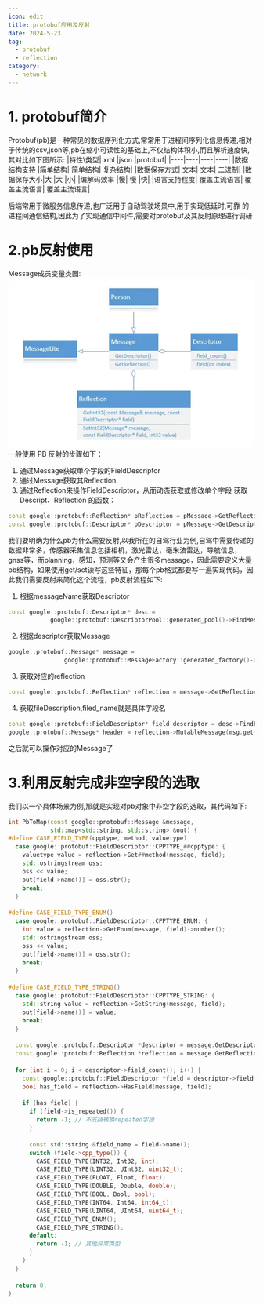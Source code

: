 ```yaml
---
icon: edit
title: protobuf应用及反射
date: 2024-5-23
tag:
  - protobuf
  - reflection
category:
  - network
---
```

# 1. protobuf简介
Protobuf(pb)是一种常见的数据序列化方式,常常用于进程间序列化信息传递,相对于传统的csv,json等,pb在缩小可读性的基础上,不仅结构体积小,而且解析速度快,其对比如下图所示:
|特性\类型|	xml	|json	|protobuf|
|----|----|----|----|
|数据结构支持	|简单结构|	简单结构|	复杂结构|
|数据保存方式|	文本|	文本|	二进制|
|数据保存大小|大	|大	|小|
|编解码效率	|慢|	慢	|快|
|语言支持程度|	覆盖主流语言|	覆盖主流语言|	覆盖主流语言|

后端常用于微服务信息传递,也广泛用于自动驾驶场景中,用于实现低延时,可靠
的进程间通信结构,因此为了实现通信中间件,需要对protobuf及其反射原理进行调研
# 2.pb反射使用
Message成员变量类图:
![](../../imgs/pb.jpg)
一般使用 PB 反射的步骤如下：
1. 通过Message获取单个字段的FieldDescriptor
2. 通过Message获取其Reflection
3. 通过Reflection来操作FieldDescriptor，从而动态获取或修改单个字段
获取 Descript、Reflection 的函数：
```cpp
const google::protobuf::Reflection* pReflection = pMessage->GetReflection();
const google::protobuf::Descriptor* pDescriptor = pMessage->GetDescriptor();
```
我们要明确为什么pb为什么需要反射,以我所在的自驾行业为例,自驾中需要传递的数据非常多，传感器采集信息包括相机，激光雷达，毫米波雷达，导航信息，gnss等，而planning，感知，预测等又会产生很多message，因此需要定义大量pb结构，如果使用get/set读写这些特征，那每个pb格式都要写一遍实现代码，因此我们需要反射来简化这个流程，pb反射流程如下:  
1. 根据messageName获取Descriptor
```cpp
const google::protobuf::Descriptor* desc =
            google::protobuf::DescriptorPool::generated_pool()->FindMessageTypeByName(msg_name);
```
2. 根据descriptor获取Message
```cpp
google::protobuf::Message* message =
                google::protobuf::MessageFactory::generated_factory()->GetPrototype(desc)->New();
```
3. 获取对应的reflection
```cpp
const google::protobuf::Reflection* reflection = message->GetReflection();
```
4. 获取fileDescription,filed_name就是具体字段名
```cpp
const google::protobuf::FieldDescriptor* field_descriptor = desc->FindFieldByName(filed_name);
google::protobuf::Message* header = reflection->MutableMessage(msg.get(), field_descriptor);
```
之后就可以操作对应的Message了
# 3.利用反射完成非空字段的选取
我们以一个具体场景为例,那就是实现对pb对象中非空字段的选取，其代码如下:
```cpp
int PbToMap(const google::protobuf::Message &message,
            std::map<std::string, std::string> &out) {
#define CASE_FIELD_TYPE(cpptype, method, valuetype)                            \
  case google::protobuf::FieldDescriptor::CPPTYPE_##cpptype: {                 \
    valuetype value = reflection->Get##method(message, field);                 \
    std::ostringstream oss;                                                    \
    oss << value;                                                              \
    out[field->name()] = oss.str();                                            \
    break;                                                                     \
  }

#define CASE_FIELD_TYPE_ENUM()                                                 \
  case google::protobuf::FieldDescriptor::CPPTYPE_ENUM: {                      \
    int value = reflection->GetEnum(message, field)->number();                 \
    std::ostringstream oss;                                                    \
    oss << value;                                                              \
    out[field->name()] = oss.str();                                            \
    break;                                                                     \
  }

#define CASE_FIELD_TYPE_STRING()                                               \
  case google::protobuf::FieldDescriptor::CPPTYPE_STRING: {                    \
    std::string value = reflection->GetString(message, field);                 \
    out[field->name()] = value;                                                \
    break;                                                                     \
  }

  const google::protobuf::Descriptor *descriptor = message.GetDescriptor();
  const google::protobuf::Reflection *reflection = message.GetReflection();

  for (int i = 0; i < descriptor->field_count(); i++) {
    const google::protobuf::FieldDescriptor *field = descriptor->field(i);
    bool has_field = reflection->HasField(message, field);

    if (has_field) {
      if (field->is_repeated()) {
        return -1; // 不支持转换repeated字段
      }

      const std::string &field_name = field->name();
      switch (field->cpp_type()) {
        CASE_FIELD_TYPE(INT32, Int32, int);
        CASE_FIELD_TYPE(UINT32, UInt32, uint32_t);
        CASE_FIELD_TYPE(FLOAT, Float, float);
        CASE_FIELD_TYPE(DOUBLE, Double, double);
        CASE_FIELD_TYPE(BOOL, Bool, bool);
        CASE_FIELD_TYPE(INT64, Int64, int64_t);
        CASE_FIELD_TYPE(UINT64, UInt64, uint64_t);
        CASE_FIELD_TYPE_ENUM();
        CASE_FIELD_TYPE_STRING();
      default:
        return -1; // 其他异常类型
      }
    }
  }

  return 0;
}
```